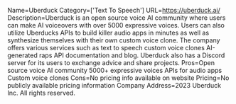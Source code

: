 Name=Uberduck
Category=['Text To Speech']
URL=https://uberduck.ai/
Description=Uberduck is an open source voice AI community where users can make AI voiceovers with over 5000 expressive voices. Users can also utilize Uberducks APIs to build killer audio apps in minutes as well as synthesize themselves with their own custom voice clone. The company offers various services such as text to speech custom voice clones AI-generated raps API documentation and blog. Uberduck also has a Discord server for its users to exchange advice and share projects.
Pros=Open source voice AI community 5000+ expressive voices APIs for audio apps Custom voice clones
Cons=No pricing info available on website
Pricing=No publicly available pricing information
Company Address=2023 Uberduck Inc. All rights reserved.
